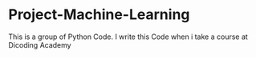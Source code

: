 # Project-Machine-Learning
This is a group of Python Code. I write this Code when i take a course at Dicoding Academy

